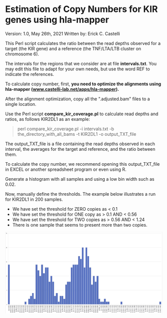 # Estimation of Copy Numbers for KIR genes using hla-mapper
Version: 1.0, May 26th, 2021
Written by: Erick C. Castelli

This Perl script calculates the ratio between the read depths observed for a target (the KIR gene) and a reference (the TNF/LTA/LTB cluster on chromosome 6).

The intervals for the regions that we consider are at file **intervals.txt**. You may edit this file to adapt for your own needs, but use the word REF to indicate the references.

To calculate copy number, first, **you need to optimize the alignments using hla-mapper (www.castelli-lab.net/apps/hla-mapper).**

After the alignment optimization, copy all the ".adjusted.bam" files to a single location.

Use the Perl script **compare_kir_coverage.pl** to calculate read depths and ratios, as follows KIR2DL1 as an example:

> perl compare_kir_coverage.pl -i intervals.txt -b the_directory_with_all_bams -t KIR2DL1 -o output_TXT_file

The output_TXT_file is a file containing the read depths observed in each interval, the averages for the target and reference, and the ratio between them.

To calculate the copy number, we recommend opening this output_TXT_file in EXCEL or another spreadsheet program or even using R.

Generate a histogram with all samples and using a low bin width such as 0.02. 

Now, manually define the thresholds. The example below illustrates a run for KIR2DL1 in 200 samples. 

- We have set the threshold for ZERO copies as < 0.1
- We have set the threshold for ONE copy as > 0.1 AND < 0.56
- We have set the threshold for TWO copies as > 0.56 AND < 1.24
- There is one sample that seems to present more than two copies.

![Alt text](KIR2DL1.jpg?raw=true "KIR2DL1 target/reference ratio histogram")


